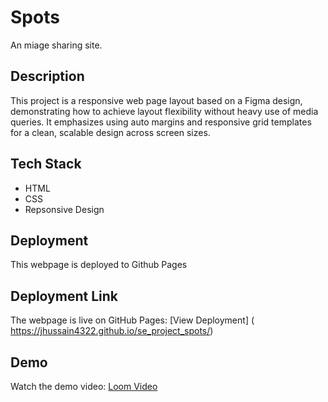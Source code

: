 # Spots

An miage sharing site.

## Description

This project is a responsive web page layout based on a Figma design, demonstrating how to achieve layout flexibility without heavy use of media queries. It emphasizes using auto margins and responsive grid templates for a clean, scalable design across screen sizes.

## Tech Stack

- HTML
- CSS
- Repsonsive Design

## Deployment

This webpage is deployed to Github Pages

## Deployment Link

The webpage is live on GitHub Pages: [View Deployment]
( https://jhussain4322.github.io/se_project_spots/)

## Demo

Watch the demo video: [Loom Video](https://www.loom.com/share/353fe035c6814a0482d69108366a9cfa)
